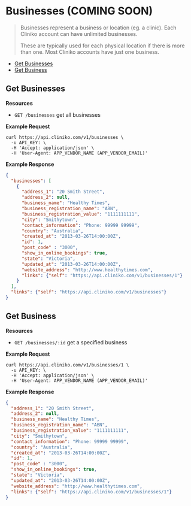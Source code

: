 Businesses (COMING SOON)
============
> Businesses represent a business or location (eg. a clinic).  Each Cliniko account can have unlimited businesses.  
>
> These are typically used for each physical location if there is more than one.  Most Cliniko accounts have just one business.

* [Get Businesses](#get-businesses "This will return all businesses.")
* [Get Business](#get-business "This will return a specified business.")

Get Businesses
----------------

**Resources**
* ```GET /businesses``` get all businesses

**Example Request**
```shell
curl https://api.cliniko.com/v1/businesses \
  -u API_KEY: \
  -H 'Accept: application/json' \
  -H 'User-Agent: APP_VENDOR_NAME (APP_VENDOR_EMAIL)'
```

**Example Response**
```json
{
  "businesses": [
    {
      "address_1": "20 Smith Street",
      "address_2": null,
      "business_name": "Healthy Times",
      "business_registration_name": "ABN",
      "business_registration_value": "1111111111",
      "city": "Smithytown",
      "contact_information": "Phone: 99999 99999",
      "country": "Australia",
      "created_at": "2013-03-26T14:00:00Z",
      "id": 1,
      "post_code" : "3000",
      "show_in_online_bookings": true,
      "state": "Victoria",
      "updated_at": "2013-03-26T14:00:00Z",
      "website_address": "http://www.healthytimes.com",
      "links": {"self": "https://api.cliniko.com/v1/businesses/1"}
    }
  ],
  "links": {"self": "https://api.cliniko.com/v1/businesses"}
}
```

Get Business
------------

**Resources**
* ```GET /businesses/:id``` get a specified business

**Example Request**
```shell
curl https://api.cliniko.com/v1/businesses/1 \
  -u API_KEY: \
  -H 'Accept: application/json' \
  -H 'User-Agent: APP_VENDOR_NAME (APP_VENDOR_EMAIL)'
```

**Example Response**
```json
{
  "address_1": "20 Smith Street",
  "address_2": null,
  "business_name": "Healthy Times",
  "business_registration_name": "ABN",
  "business_registration_value": "1111111111",
  "city": "Smithytown",
  "contact_information": "Phone: 99999 99999",
  "country": "Australia",
  "created_at": "2013-03-26T14:00:00Z",
  "id": 1,
  "post_code" : "3000",
  "show_in_online_bookings": true,
  "state": "Victoria",
  "updated_at": "2013-03-26T14:00:00Z",
  "website_address": "http://www.healthytimes.com",
  "links": {"self": "https://api.cliniko.com/v1/businesses/1"}
}
```
